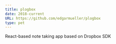 ```yaml
---
title: plogbox
date: 2018-current
URL: https://github.com/edgarmueller/plogbox
type: pet
---
```


React-based note taking app based on Dropbox SDK
